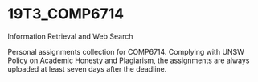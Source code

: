 # 19T3_COMP6714
Information Retrieval and Web Search

Personal assignments collection for COMP6714. Complying with UNSW Policy on Academic Honesty and Plagiarism, the assignments are always uploaded at least seven days after the deadline.
